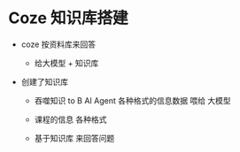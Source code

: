 # Coze 知识库搭建

- coze 按资料库来回答
  - 给大模型 + 知识库

- 创建了知识库
  - 吞噬知识 to B AI Agent 
  各种格式的信息数据 喂给 大模型
  - 课程的信息 各种格式 

  - 基于知识库 来回答问题